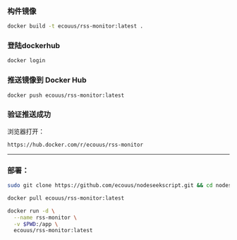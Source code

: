 ### 构件镜像
```bash
docker build -t ecouus/rss-monitor:latest .
```
### 登陆dockerhub
```bash
docker login
```
### 推送镜像到 Docker Hub
```bash
docker push ecouus/rss-monitor:latest
```

### 验证推送成功
浏览器打开：
```
https://hub.docker.com/r/ecouus/rss-monitor
```

---

### 部署：
```bash
sudo git clone https://github.com/ecouus/nodeseekscript.git && cd nodeseekscript/rss-monitor && docker pull ecouus/rss-monitor:latest

docker pull ecouus/rss-monitor:latest

docker run -d \
  --name rss-monitor \
  -v $PWD:/app \
  ecouus/rss-monitor:latest
```
